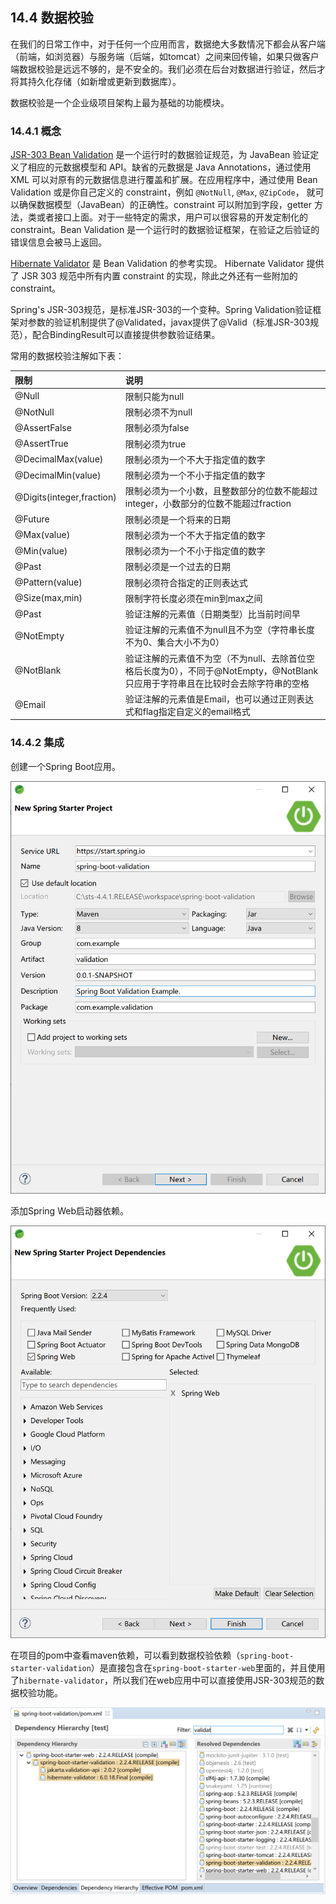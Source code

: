 ## 14.4 数据校验

在我们的日常工作中，对于任何一个应用而言，数据绝大多数情况下都会从客户端（前端，如浏览器）与服务端（后端，如tomcat）之间来回传输，如果只做客户端数据校验是远远不够的，是不安全的。我们必须在后台对数据进行验证，然后才将其持久化存储（如新增或更新到数据库）。

数据校验是一个企业级项目架构上最为基础的功能模块。

### 14.4.1 概念

[JSR-303 Bean Validation](https://jcp.org/en/jsr/detail?id=303) 是一个运行时的数据验证规范，为 JavaBean 验证定义了相应的元数据模型和 API。缺省的元数据是 Java Annotations，通过使用 XML 可以对原有的元数据信息进行覆盖和扩展。在应用程序中，通过使用 Bean Validation 或是你自己定义的 constraint，例如 `@NotNull`, `@Max`, `@ZipCode`， 就可以确保数据模型（JavaBean）的正确性。constraint 可以附加到字段，getter 方法，类或者接口上面。对于一些特定的需求，用户可以很容易的开发定制化的 constraint。Bean Validation 是一个运行时的数据验证框架，在验证之后验证的错误信息会被马上返回。

[Hibernate Validator](http://hibernate.org/validator/) 是 Bean Validation 的参考实现。 Hibernate Validator 提供了 JSR 303 规范中所有内置 constraint 的实现，除此之外还有一些附加的 constraint。

Spring's JSR-303规范，是标准JSR-303的一个变种。Spring Validation验证框架对参数的验证机制提供了@Validated，javax提供了@Valid（标准JSR-303规范），配合BindingResult可以直接提供参数验证结果。

常用的数据校验注解如下表：

| 限制                      | 说明                                                         |
| :------------------------ | :----------------------------------------------------------- |
| @Null                     | 限制只能为null                                               |
| @NotNull                  | 限制必须不为null                                             |
| @AssertFalse              | 限制必须为false                                              |
| @AssertTrue               | 限制必须为true                                               |
| @DecimalMax(value)        | 限制必须为一个不大于指定值的数字                             |
| @DecimalMin(value)        | 限制必须为一个不小于指定值的数字                             |
| @Digits(integer,fraction) | 限制必须为一个小数，且整数部分的位数不能超过integer，小数部分的位数不能超过fraction |
| @Future                   | 限制必须是一个将来的日期                                     |
| @Max(value)               | 限制必须为一个不大于指定值的数字                             |
| @Min(value)               | 限制必须为一个不小于指定值的数字                             |
| @Past                     | 限制必须是一个过去的日期                                     |
| @Pattern(value)           | 限制必须符合指定的正则表达式                                 |
| @Size(max,min)            | 限制字符长度必须在min到max之间                               |
| @Past                     | 验证注解的元素值（日期类型）比当前时间早                     |
| @NotEmpty                 | 验证注解的元素值不为null且不为空（字符串长度不为0、集合大小不为0） |
| @NotBlank                 | 验证注解的元素值不为空（不为null、去除首位空格后长度为0），不同于@NotEmpty，@NotBlank只应用于字符串且在比较时会去除字符串的空格 |
| @Email                    | 验证注解的元素值是Email，也可以通过正则表达式和flag指定自定义的email格式 |

### 14.4.2 集成

创建一个Spring Boot应用。

![image-20200124185755663](images/image-20200124185755663.png)

添加Spring Web启动器依赖。

![image-20200124185944969](images/image-20200124185944969.png)

在项目的pom中查看maven依赖，可以看到数据校验依赖（`spring-boot-starter-validation`）是直接包含在`spring-boot-starter-web`里面的，并且使用了`hibernate-validator`，所以我们在web应用中可以直接使用JSR-303规范的数据校验功能。

![image-20200124200000046](images/image-20200124200000046.png)

